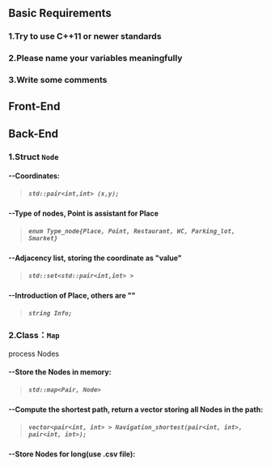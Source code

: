 ##  Basic Requirements
###  1.Try to use C++11 or newer standards
###  2.Please name your variables meaningfully
###  3.Write some comments   

    

##  Front-End  

##  Back-End  
###  1.Struct `Node`  

####  --Coordinates:  
>#####  `std::pair<int,int> (x,y);`  

####  --Type of nodes, Point is assistant for Place  

>#####  `enum Type_node{Place, Point, Restaurant, WC, Parking_lot, Smarket}`  

####  --Adjacency list, storing the coordinate as "value"  

>#####  `std::set<std::pair<int,int> >`  

####  --Introduction of Place, others are ""  
>#####  `string Info;`  

###  2.Class：`Map`  
process Nodes  
####  --Store the Nodes in memory:  
>#####  `std::map<Pair, Node>`  

####  --Compute the shortest path, return a vector storing all Nodes in the path:  
>#####  `vector<pair<int, int> > Navigation_shortest(pair<int, int>, pair<int, int>);`  

####  --Store Nodes for long(use .csv file):  
